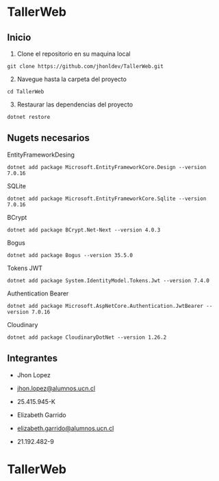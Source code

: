 # TallerWeb

## Inicio 
1. Clone el repositorio en su maquina local
```
git clone https://github.com/jhonldev/TallerWeb.git
```
2. Navegue hasta la carpeta del proyecto
```
cd TallerWeb
```
3. Restaurar las dependencias del proyecto
```
dotnet restore
```
## Nugets necesarios

EntityFrameworkDesing 
```
dotnet add package Microsoft.EntityFrameworkCore.Design --version 7.0.16
```
SQLite 
```
dotnet add package Microsoft.EntityFrameworkCore.Sqlite --version 7.0.16
```
BCrypt 
```
dotnet add package BCrypt.Net-Next --version 4.0.3
```
Bogus 
```
dotnet add package Bogus --version 35.5.0
```
Tokens JWT 
```
dotnet add package System.IdentityModel.Tokens.Jwt --version 7.4.0
```
Authentication Bearer 
```
dotnet add package Microsoft.AspNetCore.Authentication.JwtBearer --version 7.0.16
```
Cloudinary 
```
dotnet add package CloudinaryDotNet --version 1.26.2
```

## Integrantes
- Jhon Lopez
- jhon.lopez@alumnos.ucn.cl
- 25.415.945-K

- Elizabeth Garrido
- elizabeth.garrido@alumnos.ucn.cl
- 21.192.482-9


# TallerWeb
